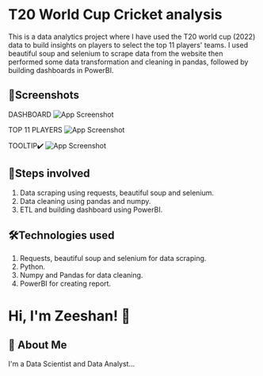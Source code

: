 
# T20 World Cup Cricket analysis

This is a data analytics project where I have used the T20 world cup (2022) data to build insights on players to select the top 11 players' teams. I used beautiful soup and selenium to scrape data from the website then performed some data transformation and cleaning in pandas, followed by building dashboards in PowerBI.

## 📸Screenshots
DASHBOARD
![App Screenshot](https://drive.google.com/uc?export=view&id=10ceKktv4QF91EEqjj_Tp8o4CtzKv7mhy)

TOP 11 PLAYERS
![App Screenshot](https://drive.google.com/uc?export=view&id=1nOppgjU0qcWdLBXj3-q_yC9F0eBZutwV)

TOOLTIP✔️
![App Screenshot](https://drive.google.com/uc?export=view&id=1WEfOeRhFGw_K1xaIpbdYiTTuygUzUPST) 
## 👣Steps involved
1) Data scraping using requests, beautiful soup and selenium.
2) Data cleaning using pandas and numpy.
3) ETL and building dashboard using PowerBI.
## 🛠Technologies used
1) Requests, beautiful soup and selenium for data scraping.
2) Python.
3) Numpy and Pandas for data cleaning.
4) PowerBI for creating report.

# Hi, I'm Zeeshan! 👋


## 🚀 About Me
I'm a Data Scientist and Data Analyst...

